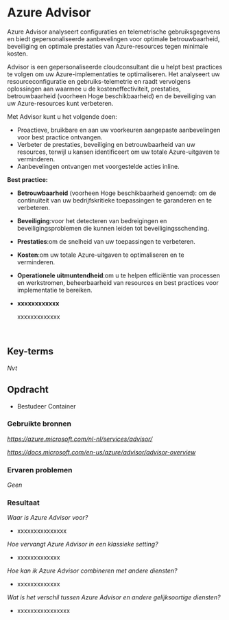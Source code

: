 # **Azure Advisor**

Azure Advisor analyseert configuraties en telemetrische gebruiksgegevens en biedt gepersonaliseerde aanbevelingen voor optimale betrouwbaarheid, beveiliging en optimale prestaties van Azure-resources tegen minimale kosten.

Advisor is een gepersonaliseerde cloudconsultant die u helpt best practices te volgen om uw Azure-implementaties te optimaliseren. Het analyseert uw resourceconfiguratie en gebruiks-telemetrie en raadt vervolgens oplossingen aan waarmee u de kosteneffectiviteit, prestaties, betrouwbaarheid (voorheen Hoge beschikbaarheid) en de beveiliging van uw Azure-resources kunt verbeteren.

Met Advisor kunt u het volgende doen:

- Proactieve, bruikbare en aan uw voorkeuren aangepaste aanbevelingen voor best practice ontvangen.
- Verbeter de prestaties, beveiliging en betrouwbaarheid van uw resources, terwijl u kansen identificeert om uw totale Azure-uitgaven te verminderen.
- Aanbevelingen ontvangen met voorgestelde acties inline.

**Best practice:**

- **Betrouwbaarheid** (voorheen Hoge beschikbaarheid genoemd): om de continuïteit van uw bedrijfskritieke toepassingen te garanderen en te verbeteren. 

- **Beveiliging**:voor het detecteren van bedreigingen en beveiligingsproblemen die kunnen leiden tot beveiligingsschending. 

- **Prestaties**:om de snelheid van uw toepassingen te verbeteren.

- **Kosten**:om uw totale Azure-uitgaven te optimaliseren en te verminderen. 

- **Operationele uitmuntendheid**:om u te helpen efficiëntie van processen en werkstromen, beheerbaarheid van resources en best practices voor implementatie te bereiken.

- **xxxxxxxxxxxx**

    xxxxxxxxxxxxx
    
<br>

## **Key-terms**

*Nvt*

## **Opdracht**

- Bestudeer Container

### **Gebruikte bronnen**

*<https://azure.microsoft.com/nl-nl/services/advisor/>*

*<https://docs.microsoft.com/en-us/azure/advisor/advisor-overview>*

### **Ervaren problemen**

*Geen*

### **Resultaat**

*Waar is Azure Advisor voor?*

- xxxxxxxxxxxxxxx

*Hoe vervangt Azure Advisor in een klassieke setting?*

- xxxxxxxxxxxxx

*Hoe kan ik Azure Advisor combineren met andere diensten?*

- xxxxxxxxxxxxx

*Wat is het verschil tussen Azure Advisor en andere gelijksoortige diensten?*

- xxxxxxxxxxxxxxxx